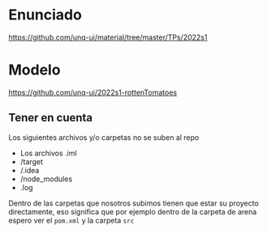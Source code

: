 # Enunciado

https://github.com/unq-ui/material/tree/master/TPs/2022s1

# Modelo

https://github.com/unq-ui/2022s1-rottenTomatoes

## Tener en cuenta

Los siguientes archivos y/o carpetas no se suben al repo

* Los archivos .iml 
* /target
* /.idea
* /node_modules
* .log

Dentro de las carpetas que nosotros subimos tienen que estar su proyecto directamente, eso significa que por ejemplo dentro de la carpeta de arena espero ver el `pom.xml` y la carpeta `src`
